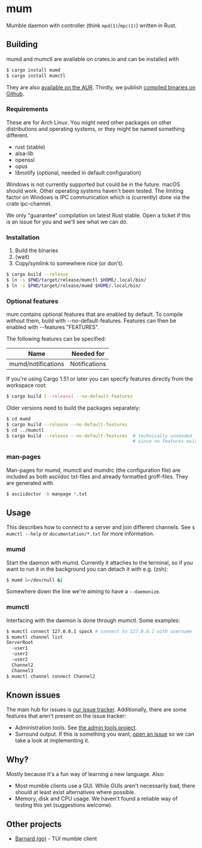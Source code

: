 # mum

Mumble daemon with controller (think `mpd(1)`/`mpc(1)`) written in Rust.

## Building

mumd and mumctl are available on crates.io and can be installed with

```sh
$ cargo install mumd
$ cargo install mumctl
```

They are also
[available on the AUR](https://aur.archlinux.org/packages/mum-git/). Thirdly, we
publish [compiled binaries on Github](https://github.com/sornas/mum/releases/).

### Requirements

These are for Arch Linux. You might need other packages on other distributions
and operating systems, or they might be named something different.

- rust (stable)
- alsa-lib
- openssl
- opus
- libnotify (optional, needed in default configuration)

Windows is not currently supported but could be in the future. macOS should work.
Other operating systems haven't been tested. The limiting factor on Windows
is IPC communication which is (currently) done via the crate ipc-channel.

We only "guarantee" compilation on latest Rust stable. Open a ticket if this is
an issue for you and we'll see what we can do.

### Installation

1. Build the binaries
2. (wait)
3. Copy/symlink to somewhere nice (or don't).

```sh
$ cargo build --release
$ ln -s $PWD/target/release/mumctl $HOME/.local/bin/
$ ln -s $PWD/target/release/mumd $HOME/.local/bin/
```

### Optional features

mum contains optional features that are enabled by default. To compile without
them, build with --no-default-features. Features can then be enabled with
--features "FEATURES".

The following features can be specified:

| Name               | Needed for    |
|--------------------|---------------|
| mumd/notifications | Notifications |

If you're using Cargo 1.51 or later you can specify features directly from the
workspace root:

```sh
$ cargo build [--release] --no-default-features
```

Older versions need to build the packages separately:

```sh
$ cd mumd
$ cargo build --release --no-default-features
$ cd ../mumctl
$ cargo build --release --no-default-features  # technically unneeded
                                               # since no features exist
```

### man-pages

Man-pages for mumd, mumctl and mumdrc (the configuration file) are included as
both asciidoc txt-files and already formatted groff-files. They are generated
with

```sh
$ asciidoctor -b manpage *.txt
```

## Usage

This describes how to connect to a server and join different channels.
See `$ mumctl --help` or `documentation/*.txt` for more information.

### mumd

Start the daemon with mumd. Currently it attaches to the terminal, so if you
want to run it in the background you can detach it with e.g. (zsh): 

```sh
$ mumd &>/dev/null &|
```

Somewhere down the line we're aiming to have a `--daemonize`.

### mumctl

Interfacing with the daemon is done through mumctl. Some examples:

```sh
$ mumctl connect 127.0.0.1 spock # connect to 127.0.0.1 with username 'spock'
$ mumctl channel list
ServerRoot
  -user1
  -user2
  -user2
  Channel2
  Channel3
$ mumctl channel connect Channel2
```

## Known issues

The main hub for issues is [our issue
tracker](https://github.com/mum-rs/mum/issues). Additionally, there are some
features that aren't present on the issue tracker:

- Administration tools. See [the admin tools
  project](https://github.com/mum-rs/mum/projects/1).
- Surround output. If this is something you want, [open an
  issue](https://github.com/mum-rs/mum/issues/new) so we can take a look at
  implementing it.

## Why?

Mostly because it's a fun way of learning a new language. Also:

- Most mumble clients use a GUI. While GUIs aren't necessarily bad, there
  should at least exist alternatives where possible.
- Memory, disk and CPU usage. We haven't found a reliable way of testing this
  yet (suggestions welcome).

## Other projects

- [Barnard (go)](https://github.com/bmmcginty/barnard.git) - TUI mumble client
